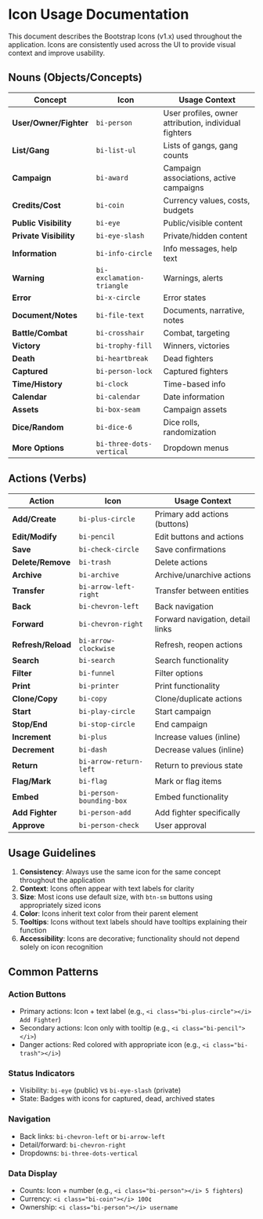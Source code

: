 # Icon Usage Documentation

This document describes the Bootstrap Icons (v1.x) used throughout the application. Icons are consistently used across the UI to provide visual context and improve usability.

## Nouns (Objects/Concepts)

| Concept | Icon | Usage Context |
|---------|------|---------------|
| **User/Owner/Fighter** | `bi-person` | User profiles, owner attribution, individual fighters |
| **List/Gang** | `bi-list-ul` | Lists of gangs, gang counts |
| **Campaign** | `bi-award` | Campaign associations, active campaigns |
| **Credits/Cost** | `bi-coin` | Currency values, costs, budgets |
| **Public Visibility** | `bi-eye` | Public/visible content |
| **Private Visibility** | `bi-eye-slash` | Private/hidden content |
| **Information** | `bi-info-circle` | Info messages, help text |
| **Warning** | `bi-exclamation-triangle` | Warnings, alerts |
| **Error** | `bi-x-circle` | Error states |
| **Document/Notes** | `bi-file-text` | Documents, narrative, notes |
| **Battle/Combat** | `bi-crosshair` | Combat, targeting |
| **Victory** | `bi-trophy-fill` | Winners, victories |
| **Death** | `bi-heartbreak` | Dead fighters |
| **Captured** | `bi-person-lock` | Captured fighters |
| **Time/History** | `bi-clock` | Time-based info |
| **Calendar** | `bi-calendar` | Date information |
| **Assets** | `bi-box-seam` | Campaign assets |
| **Dice/Random** | `bi-dice-6` | Dice rolls, randomization |
| **More Options** | `bi-three-dots-vertical` | Dropdown menus |

## Actions (Verbs)

| Action | Icon | Usage Context |
|--------|------|---------------|
| **Add/Create** | `bi-plus-circle` | Primary add actions (buttons) |
| **Edit/Modify** | `bi-pencil` | Edit buttons and actions |
| **Save** | `bi-check-circle` | Save confirmations |
| **Delete/Remove** | `bi-trash` | Delete actions |
| **Archive** | `bi-archive` | Archive/unarchive actions |
| **Transfer** | `bi-arrow-left-right` | Transfer between entities |
| **Back** | `bi-chevron-left` | Back navigation |
| **Forward** | `bi-chevron-right` | Forward navigation, detail links |
| **Refresh/Reload** | `bi-arrow-clockwise` | Refresh, reopen actions |
| **Search** | `bi-search` | Search functionality |
| **Filter** | `bi-funnel` | Filter options |
| **Print** | `bi-printer` | Print functionality |
| **Clone/Copy** | `bi-copy` | Clone/duplicate actions |
| **Start** | `bi-play-circle` | Start campaign |
| **Stop/End** | `bi-stop-circle` | End campaign |
| **Increment** | `bi-plus` | Increase values (inline) |
| **Decrement** | `bi-dash` | Decrease values (inline) |
| **Return** | `bi-arrow-return-left` | Return to previous state |
| **Flag/Mark** | `bi-flag` | Mark or flag items |
| **Embed** | `bi-person-bounding-box` | Embed functionality |
| **Add Fighter** | `bi-person-add` | Add fighter specifically |
| **Approve** | `bi-person-check` | User approval |

## Usage Guidelines

1. **Consistency**: Always use the same icon for the same concept throughout the application
2. **Context**: Icons often appear with text labels for clarity
3. **Size**: Most icons use default size, with `btn-sm` buttons using appropriately sized icons
4. **Color**: Icons inherit text color from their parent element
5. **Tooltips**: Icons without text labels should have tooltips explaining their function
6. **Accessibility**: Icons are decorative; functionality should not depend solely on icon recognition

## Common Patterns

### Action Buttons

- Primary actions: Icon + text label (e.g., `<i class="bi-plus-circle"></i> Add Fighter`)
- Secondary actions: Icon only with tooltip (e.g., `<i class="bi-pencil"></i>`)
- Danger actions: Red colored with appropriate icon (e.g., `<i class="bi-trash"></i>`)

### Status Indicators

- Visibility: `bi-eye` (public) vs `bi-eye-slash` (private)
- State: Badges with icons for captured, dead, archived states

### Navigation

- Back links: `bi-chevron-left` or `bi-arrow-left`
- Detail/forward: `bi-chevron-right`
- Dropdowns: `bi-three-dots-vertical`

### Data Display

- Counts: Icon + number (e.g., `<i class="bi-person"></i> 5 fighters`)
- Currency: `<i class="bi-coin"></i> 100¢`
- Ownership: `<i class="bi-person"></i> username`
